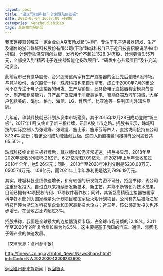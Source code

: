 ```yaml
---
layout: post
title: "温企“珠城科技” 计划登陆创业板"
date: 2022-03-04 10:07:00 +0800
categories: wenzhoudushibao
tags: 温州都市报新闻
---
```

<p>我市连接器领域又一家企业向A股市场发起“冲刺”。专注于电子连接器研发、生产及销售的浙江珠城科技股份有限公司(下称“珠城科技”)已于近日披露招股说明书(申报稿)，计划登陆深交所创业板，发行股份不超过1628.34万股，计划募资6.55万元，全部投入到“精密电子连接器智能化技改项目”、“研发中心升级项目”及补充流动资金。</p><p>此前我市已有意华股份、合兴股份这两家有生产连接器的企业先后登陆A股市场。与意华股份、合兴股份一样，珠城科技也来自乐清市，成立于2000年7月的该公司不仅专注于电子连接器的研发、生产及销售，还具备电子连接器精密模具的设计、制造和组装能力，其产品广泛应用于消费类家电、智能终端及汽车领域，大客户包括美的、海尔、格力、海信、LG、博西华、比亚迪等一系列国内外知名品牌。</p><p>几年前，珠城科技就已计划从资本市场融资，其于2015年12月28日成功登陆“新三板”，2017年11月又终止了新三板挂牌，开启A股上市之路。招股书显示，珠城科技的实际控制人为张建春、张建道、施士乐、施乐芬等四人，直接或间接持有公司87.34% 股份；若该公司成功登陆创业板，这四人仍直接或间接持有公司股份共65.50% 。</p><p>珠城科技终止新三板挂牌后，其业绩增长仍非常迅速。招股书显示，2018年至2020年营收分别是5.21亿元、6.27亿元和7.09亿元，而2021年上半年营收超过2018年全年，达5.26亿元；同时，2018年至2020年净利分别是5280.08万元、6505.74万元、1.08亿元，而2021年上半年净利更是达到7996.19万元。</p><p>其实，珠城科技业绩快速增长，和有较强的研发能力密不可分。招股书称，该公司注重研发投入，自设立以来持续研发新技术、新工艺，并能不断转化为技术成果，目前已拥有94项授权专利、17项软件著作权；同时，其新型高精密连接器被国家科学技术部列为国家级星火计划项目和国家级火炬计划项目，公司也先后被浙江省科技厅评为浙江省科技型企业和国家高新技术企业；近三年，该公司研发投入也逐步增长，在营收占比均超过3%。</p><p>招股书称，我国是全球最大的连接器消费市场，占全球市场份额的32.18%，2011年至2020年的年复合增长率为约6.5%，这主要是基于我国的汽车、通信、消费电子等产业的快速发展。</p><p class="em_media">（文章来源：温州都市报）</p>

<http://finews.zning.xyz/html_News/NewsShare.html?infoCode=NW202203042296783590>

[返回温州都市报新闻](//finews.withounder.com/category/wenzhoudushibao.html)｜[返回首页](//finews.withounder.com/)